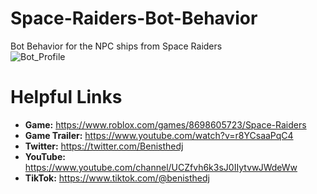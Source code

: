 # Space-Raiders-Bot-Behavior
Bot Behavior for the NPC ships from Space Raiders<br/>
![Bot_Profile](https://github.com/Benja-Pauls/Space-Raiders-Bot-Behavior/assets/73416124/be6e3b57-bcd8-4457-8c85-35cafd23c002)

# Helpful Links
- **Game:** https://www.roblox.com/games/8698605723/Space-Raiders
- **Game Trailer:** https://www.youtube.com/watch?v=r8YCsaaPqC4
- **Twitter:** https://twitter.com/Benisthedj
- **YouTube:** https://www.youtube.com/channel/UCZfvh6k3sJ0IIytvwJWdeWw
- **TikTok:** https://www.tiktok.com/@benisthedj
